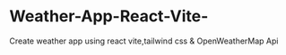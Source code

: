 # Weather-App-React-Vite-
Create weather app using react vite,tailwind css &amp; OpenWeatherMap Api
